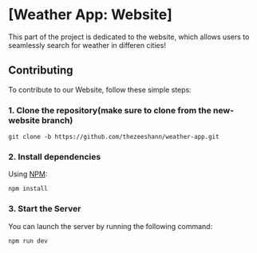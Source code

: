 # [Weather App: Website]

This part of the project is dedicated to the website, which allows users to seamlessly search for weather in differen cities!

## Contributing

To contribute to our Website, follow these simple steps:

### 1. Clone the repository(make sure to clone from the new-website branch)

```shell
git clone -b https://github.com/thezeeshann/weather-app.git
```

### 2. Install dependencies

Using [NPM](https://www.npmjs.com/):

```shell
npm install
```

### 3. Start the Server

You can launch the server by running the following command:

```shell
npm run dev
```
